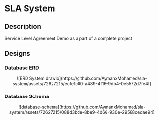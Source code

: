 # SLA System

## Description

Service Level Agreement Demo as a part of a complete project

## Designs

### Database ERD
<p align="center">
 ![ERD System drawio](https://github.com/AymanxMohamed/sla-system/assets/72627215/ecfe1c00-a489-4f16-9db4-0e5572d7fe4f)
</p>

### Database Schema
<p align="center">
   ![database-schema](https://github.com/AymanxMohamed/sla-system/assets/72627215/088d3bde-8be9-4d66-930e-29588cedae94)
</p>
